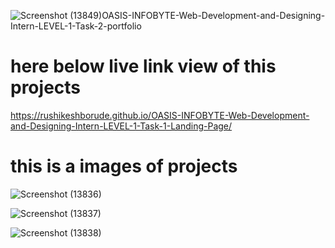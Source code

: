 ![Screenshot (13849)](https://github.com/RushikeshBorude/OASIS-INFOBYTE-Web-Development-and-Designing-Intern-LEVEL-1-Task-2-portfolio/assets/86228914/fef52210-39aa-434e-8c5f-deaa45416e03)OASIS-INFOBYTE-Web-Development-and-Designing-Intern-LEVEL-1-Task-2-portfolio

# here below live link view of this projects
https://rushikeshborude.github.io/OASIS-INFOBYTE-Web-Development-and-Designing-Intern-LEVEL-1-Task-1-Landing-Page/



# this is a images of projects 

![Screenshot (13836)](https://github.com/RushikeshBorude/OASIS-INFOBYTE-Web-Development-and-Designing-Intern-LEVEL-1-Task-1-Landing-Page/assets/86228914/f14087f6-6dd9-41ee-b1d9-2cea15e79fb5)


![Screenshot (13837)](https://github.com/RushikeshBorude/OASIS-INFOBYTE-Web-Development-and-Designing-Intern-LEVEL-1-Task-1-Landing-Page/assets/86228914/0276a71c-a566-4483-93a8-0ae28567784a)


![Screenshot (13838)](https://github.com/RushikeshBorude/OASIS-INFOBYTE-Web-Development-and-Designing-Intern-LEVEL-1-Task-1-Landing-Page/assets/86228914/665f1152-a333-4803-996a-276a3a271dfb)
